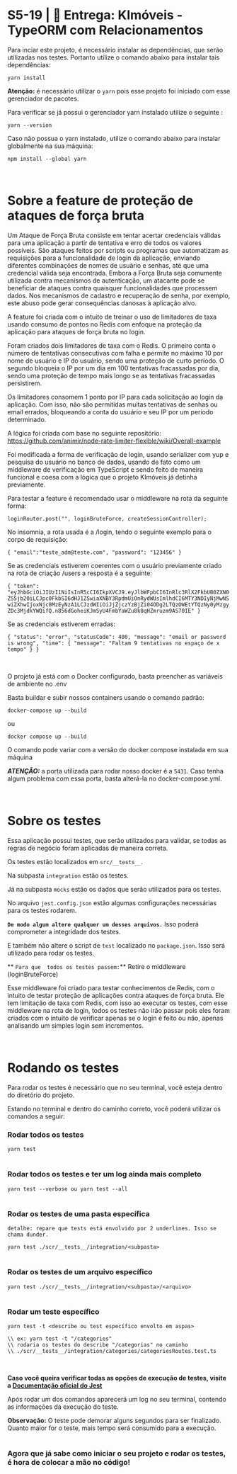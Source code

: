 # S5-19 | 🏁 Entrega: KImóveis - TypeORM com Relacionamentos

Para inciar este projeto, é necessário instalar as dependências, que serão utilizadas nos testes. Portanto utilize o comando abaixo para instalar tais dependências:

````
yarn install
````


**Atenção:** é necessário utilizar o `yarn` pois esse projeto foi iniciado com esse gerenciador de pacotes.

Para verificar se já possui o gerenciador yarn instalado utilize o seguinte :

````
yarn --version
````

Caso não possua o yarn instalado, utilize o comando abaixo para instalar globalmente na sua máquina:

````
npm install --global yarn
````
<br>

# **Sobre a feature de proteção de ataques de força bruta**

Um Ataque de Força Bruta consiste em tentar acertar credenciais válidas para uma aplicação a partir de tentativa e erro de todos os valores possíveis. São ataques feitos por scripts ou programas que automatizam as requisições para a funcionalidade de login da aplicação, enviando diferentes combinações de nomes de usuário e senhas, até que uma credencial válida seja encontrada. Embora a Força Bruta seja comumente utilizada contra mecanismos de autenticação, um atacante pode se beneficiar de ataques contra quaisquer funcionalidades que processem dados. Nos mecanismos de cadastro e recuperação de senha, por exemplo, este abuso pode gerar consequências danosas à aplicação alvo.

A feature foi criada com o intuito de treinar o uso de limitadores de taxa usando consumo de pontos no Redis com enfoque na proteção da aplicação para ataques de força bruta no login.

Foram criados dois limitadores de taxa com o Redis. O primeiro conta o número de tentativas consecutivas com falha e permite no máximo 10 por nome de usuário e IP do usuário, sendo uma proteção de curto período. O segundo bloqueia o IP por um dia em 100 tentativas fracassadas por dia, sendo uma proteção de tempo mais longo se as tentativas fracassadas persistirem. 

Os limitadores consomem 1 ponto por IP para cada solicitação ao login da aplicação. Com isso, não são permitidas muitas tentativas de senhas ou email errados, bloqueando a conta do usuário e seu IP por um período determinado. 

A lógica foi criada com base no seguinte repositório: https://github.com/animir/node-rate-limiter-flexible/wiki/Overall-example

Foi modificada a forma de verificação de login, usando serializer com yup e pesquisa do usuário no banco de dados, usando de fato como um middleware de verificação em TypeScript e sendo feito de maneira funcional e coesa com a lógica que o projeto KImóveis já detinha previamente.

Para testar a feature é recomendado usar o middleware na rota da seguinte forma: 

`loginRouter.post("", loginBruteForce, createSessionController);`

No insomnia, a rota usada é a /login, tendo o seguinte exemplo para o corpo de requisição:

`
{
	"email":"teste_adm@teste.com",
	"password": "123456"
}
`

Se as credenciais  estiverem coerentes com o usuário previamente criado na rota de criação /users a resposta é a seguinte:

`
{
    "token": "eyJhbGciOiJIUzI1NiIsInR5cCI6IkpXVCJ9.eyJlbWFpbCI6InRlc3RlX2FkbUB0ZXN0ZS5jb20iLCJpc0FkbSI6dHJ1ZSwiaXNBY3RpdmUiOnRydWUsImlhdCI6MTY3NDIyNjMwNSwiZXhwIjoxNjc0MzEyNzA1LCJzdWIiOiJjZjczYzBjZi04ODg2LTQzOWEtYTQzNy0yMzgyZDc3MjdkYWQifQ.n856dGoheiKJmSyU4FmbYaWZu8k8qHZmruzm9AS70IE"
}
`

Se as credenciais estiverem erradas:

`
{
	"status": "error",
	"statusCode": 400,
	"message": "email or password is wrong",
	"time": {
		"message": "Faltam 9 tentativas no espaço de x tempo"
	}
}
`

<br>


O projeto já está com o Docker configurado, basta preencher as variáveis de ambiente no .env

Basta buildar e subir nossos containers usando o comando padrão:
````
docker-compose up --build
````

ou
````
docker compose up --build
````
O comando pode variar com a versão do docker compose instalada em sua máquina

***ATENÇÃO:*** a porta utilizada para rodar nosso docker é a `5431`.
Caso tenha algum problema com essa porta, basta alterá-la no docker-compose.yml.

<br>

# **Sobre os testes**

Essa aplicação possui testes, que serão utilizados para validar, se todas as regras de negócio foram aplicadas de maneira correta.

Os testes estão localizados em `src/__tests__`.

Na subpasta `integration` estão os testes.

Já na subpasta `mocks` estão os dados que serão utilizados para os testes.

No arquivo `jest.config.json` estão algumas configurações necessárias para os testes rodarem.

**`De modo algum altere qualquer um desses arquivos.`** Isso poderá comprometer a integridade dos testes.

E também não altere o script de `test` localizado no `package.json`. Isso será utilizado para rodar os testes.

** `Para que  todos os testes passem:`** Retire o middleware (loginBruteForce)

Esse middleware foi criado para testar conhecimentos de Redis, com o intuito de testar proteção de aplicações contra ataques de força bruta. Ele tem limitação de taxa com Redis, com isso ao executar os testes, com esse middleware na rota de login, todos os testes não irão passar pois eles foram criados com o intuito de verificar apenas se o login é feito ou não, apenas analisando um simples login sem incrementos.    

<br>


# **Rodando os testes** 

Para rodar os testes é necessário que no seu terminal, você esteja dentro do diretório do projeto.

Estando no terminal e dentro do caminho correto, você poderá utilizar os comandos a seguir:

### Rodar todos os testes
````
yarn test
````
#
### Rodar todos os testes e ter um log ainda mais completo
````
yarn test --verbose ou yarn test --all
````
#

### Rodar os testes de uma pasta específica
`detalhe: repare que tests está envolvido por 2 underlines. Isso se chama dunder.`
````
yarn test ./scr/__tests__/integration/<subpasta>
````
#
### Rodar os testes de um arquivo específico
````
yarn test ./scr/__tests__/integration/<subpasta>/<arquivo>
````
#
### Rodar um teste específico
````
yarn test -t <describe ou test específico envolto em aspas>
````
````
\\ ex: yarn test -t "/categories"
\\ rodaria os testes do describe "/categorias" no caminho
\\ ./scr/__tests__/integration/categories/categoriesRoutes.test.ts
````

<br>


**Caso você queira verificar todas as opções de execução de testes, visite a [Documentação oficial do Jest](https://jestjs.io/docs/cli)**

Após rodar um dos comandos aparecerá um log no seu terminal, contendo as informações da execução do teste.

**Observação:** O teste pode demorar alguns segundos para ser finalizado. Quanto maior for o teste, mais tempo será consumido para a execução.

#



### Agora que já sabe como iniciar o seu projeto e rodar os testes, é hora de colocar a mão no código!